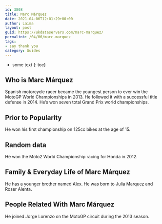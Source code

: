 ```yaml
---
id: 3808
title: Marc Márquez
date: 2021-04-06T12:01:29+00:00
author: Laima
layout: post
guid: https://ukdataservers.com/marc-marquez/
permalink: /04/06/marc-marquez
tags:
- say thank you
category: Guides
---
```


* some text
{: toc}


## Who is Marc Márquez
                  
                  
                  
Spanish motorcycle racer became the youngest person to ever win the MotoGP World Championships in 2013. He followed it with a successful title defense in 2014. He&#8217;s won seven total Grand Prix world championships.
                  
              
            
              
            
                
                
                
## Prior to Popularity
                  
                  
                  
He won his first championship on 125cc bikes at the age of 15.
                  
              
            
              
            
                
                
                
## Random data
                  
                  
                  
He won the Moto2 World Championship racing for Honda in 2012.
                  
              
            
              
            
                
                
                
## Family & Everyday Life of Marc Márquez
                  
                  
                  
He has a younger brother named Alex. He was born to Julia Marquez and Roser Alenta.
                  
              
            
              
            
                
                
                
## People Related With Marc Márquez
                  
                  
                  
He joined Jorge Lorenzo on the MotoGP circuit during the 2013 season.
                  
              
            
              
            
                
              
            
              
              
            
            
              
            
          
          
          